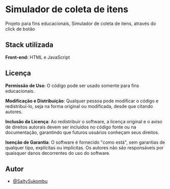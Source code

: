 
# Simulador de coleta de itens

Projeto para fins educacionais, Simulador de coleta de itens, através do click de botão


## Stack utilizada

**Front-end:** HTML e JavaScript




## Licença

**Permissão de Uso**: O código pode ser usado somente para fins educacionais.

**Modificação e Distribuição**: Qualquer pessoa pode modificar o código e redistribuí-lo, seja na forma original ou modificada, desde que citando autores.

**Inclusão da Licença**: Ao redistribuir o software, a licença original e o aviso de direitos autorais devem ser incluídos no código fonte ou na documentação, garantindo que futuros usuários conheçam seus direitos.

**Isenção de Garantia**: O software é fornecido "como está", sem garantias de qualquer tipo, explícitas ou implícitas. Os autores não são responsáveis por quaisquer danos decorrentes do uso do software.
## Autor

- [@SaltySukombu](https://www.github.com/SaltySukombu)

